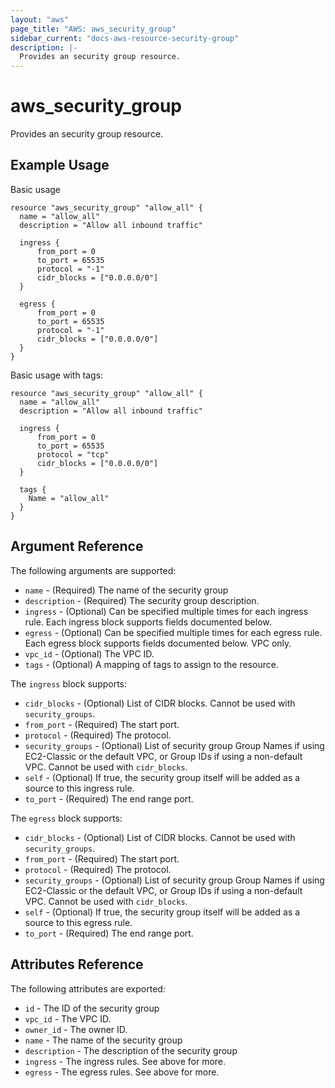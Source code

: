 ```yaml
---
layout: "aws"
page_title: "AWS: aws_security_group"
sidebar_current: "docs-aws-resource-security-group"
description: |-
  Provides an security group resource.
---
```


# aws\_security\_group

Provides an security group resource.

## Example Usage

Basic usage

```
resource "aws_security_group" "allow_all" {
  name = "allow_all"
  description = "Allow all inbound traffic"

  ingress {
      from_port = 0
      to_port = 65535
      protocol = "-1"
      cidr_blocks = ["0.0.0.0/0"]
  }

  egress {
      from_port = 0
      to_port = 65535
      protocol = "-1"
      cidr_blocks = ["0.0.0.0/0"]
  }
}
```

Basic usage with tags:

```
resource "aws_security_group" "allow_all" {
  name = "allow_all"
  description = "Allow all inbound traffic"

  ingress {
      from_port = 0
      to_port = 65535
      protocol = "tcp"
      cidr_blocks = ["0.0.0.0/0"]
  }

  tags {
    Name = "allow_all"
  }
}
```

## Argument Reference

The following arguments are supported:

* `name` - (Required) The name of the security group
* `description` - (Required) The security group description.
* `ingress` - (Optional) Can be specified multiple times for each
   ingress rule. Each ingress block supports fields documented below.
* `egress` - (Optional) Can be specified multiple times for each
      egress rule. Each egress block supports fields documented below.
      VPC only.
* `vpc_id` - (Optional) The VPC ID.
* `tags` - (Optional) A mapping of tags to assign to the resource.

The `ingress` block supports:

* `cidr_blocks` - (Optional) List of CIDR blocks. Cannot be used with `security_groups`.
* `from_port` - (Required) The start port.
* `protocol` - (Required) The protocol.
* `security_groups` - (Optional) List of security group Group Names if using
    EC2-Classic or the default VPC, or Group IDs if using a non-default VPC.
    Cannot be used with `cidr_blocks`.
* `self` - (Optional) If true, the security group itself will be added as
     a source to this ingress rule.
* `to_port` - (Required) The end range port.

The `egress` block supports:

* `cidr_blocks` - (Optional) List of CIDR blocks. Cannot be used with `security_groups`.
* `from_port` - (Required) The start port.
* `protocol` - (Required) The protocol.
* `security_groups` - (Optional) List of security group Group Names if using
    EC2-Classic or the default VPC, or Group IDs if using a non-default VPC.
    Cannot be used with `cidr_blocks`.
* `self` - (Optional) If true, the security group itself will be added as
     a source to this egress rule.
* `to_port` - (Required) The end range port.

## Attributes Reference

The following attributes are exported:

* `id` - The ID of the security group
* `vpc_id` - The VPC ID.
* `owner_id` - The owner ID.
* `name` - The name of the security group
* `description` - The description of the security group
* `ingress` - The ingress rules. See above for more.
* `egress` - The egress rules. See above for more.
